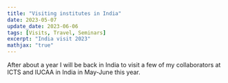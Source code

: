 ```yaml
---
title: "Visiting institutes in India"
date: 2023-05-07
update_date: 2023-06-06
tags: [Visits, Travel, Seminars]
excerpt: "India visit 2023"
mathjax: "true"
---
```

After about a year I will be back in India to visit a few of my collaborators at ICTS and IUCAA in India in May-June this year.
